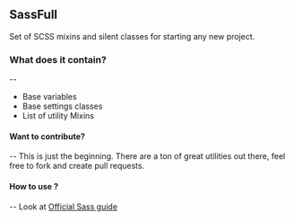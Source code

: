 ## SassFull
Set of SCSS mixins and silent classes for starting any new project.


### What does it contain?
--
- Base variables
- Base settings classes
- List of utility Mixins


#### Want to contribute?
--
This is just the beginning. There are a ton of great utilities out there, feel free to fork and create pull requests.

#### How to use ? 
--
Look at [Official Sass guide](http://sass-lang.com/guide)